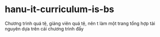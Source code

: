 # hanu-it-curriculum-is-bs
Chương trình quá tệ, giảng viên quá tệ, nên t làm một trang tổng hợp tài nguyên dựa trên cái chương trình đấy
